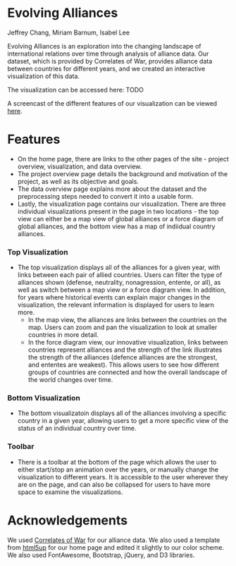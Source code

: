 # Evolving Alliances

Jeffrey Chang, Miriam Barnum, Isabel Lee

Evolving Alliances is an exploration into the changing landscape of international relations over time through analysis of alliance data. Our dataset, which is provided by Correlates of War, provides alliance data between countries for different years, and we created an interactive visualization of this data.

The visualization can be accessed here: TODO

A screencast of the different features of our visualization can be viewed [here](http://jeffjc97.github.io/CS-171-Evolving-Alliances/).

# Features
- On the home page, there are links to the other pages of the site - project overview, visualization, and data overview.
- The project overview page details the background and motivation of the project, as well as its objective and goals.
- The data overview page explains more about the dataset and the preprocessing steps needed to convert it into a usable form.
- Lastly, the visualization page contains our visualization. There are three individual visualizations present in the page in two locations - the top view can either be a map view of global alliances or a force diagram of global alliances, and the bottom view has a map of indiidual country alliances.

### Top Visualization
  - The top visualization displays all of the alliances for a given year, with links between each pair of allied countries. Users can filter the type of alliances shown (defense, neutrality, nonagression, entente, or all), as well as switch between a map view or a force diagram view. In addition, for years where historical events can explain major changes in the visualization, the relevant information is displayed for users to learn more.
    - In the map view, the alliances are links between the countries on the map. Users can zoom and pan the visualization to look at smaller countries in more detail.
    - In the force diagram view, our innovative visualization, links between countries represent alliances and the strength of the link illustrates the strength of the alliances (defence alliances are the strongest, and ententes are weakest). This allows users to see how different groups of countries are connected and how the overall landscape of the world changes over time.

### Bottom Visualization 
 - The bottom visualizatoin displays all of the alliances involving a specific country in a given year, allowing users to get a more specific view of the status of an individual country over time.

### Toolbar
- There is a toolbar at the bottom of the page which allows the user to either start/stop an animation over the years, or manually change the visualization to different years. It is accessible to the user wherever they are on the page, and can also be collapsed for users to have more space to examine the visualizations.

# Acknowledgements

We used [Correlates of War](http://www.correlatesofwar.org/) for our alliance data. We also used a template from [html5up](http://html5up.net/directive) for our home page and edited it slightly to our color scheme. We also used FontAwesome, Bootstrap, jQuery, and D3 libraries.